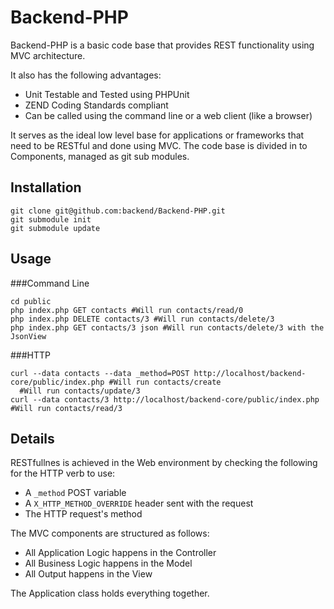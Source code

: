 Backend-PHP
============

Backend-PHP is a basic code base that provides REST functionality using MVC architecture.

It also has the following advantages:

* Unit Testable and Tested using PHPUnit
* ZEND Coding Standards compliant
* Can be called using the command line or a web client (like a browser)

It serves as the ideal low level base for applications or frameworks that need to be
RESTful and done using MVC. The code base is divided in to Components, managed as git sub
modules.

Installation
----------

    git clone git@github.com:backend/Backend-PHP.git
    git submodule init
    git submodule update

Usage
----

###Command Line

    cd public
    php index.php GET contacts #Will run contacts/read/0
    php index.php DELETE contacts/3 #Will run contacts/delete/3
    php index.php GET contacts/3 json #Will run contacts/delete/3 with the JsonView

###HTTP

    curl --data contacts --data _method=POST http://localhost/backend-core/public/index.php #Will run contacts/create
      #Will run contacts/update/3
    curl --data contacts/3 http://localhost/backend-core/public/index.php  #Will run contacts/read/3

Details
------

RESTfullnes is achieved in the Web environment by checking the following for the HTTP
verb to use:

* A `_method` POST variable
* A `X_HTTP_METHOD_OVERRIDE` header sent with the request
* The HTTP request's method

The MVC components are structured as follows:

* All Application Logic happens in the Controller
* All Business Logic happens in the Model
* All Output happens in the View

The Application class holds everything together.
